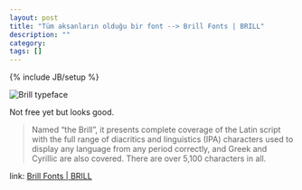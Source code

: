 ```yaml
---
layout: post
title: "Tüm aksanların olduğu bir font --> Brill Fonts | BRILL"
description: ""
category: 
tags: []
---
```

{% include JB/setup %}

![Brill typeface](http://www.brill.nl/files/brill.nl/imagecache/product_full-195x275px/brill_typeface_2_2011.jpg)

Not free yet but looks good.

> Named “the Brill”, it presents complete coverage of the Latin script with the full range of diacritics and linguistics (IPA) characters used to display any language from any period correctly, and Greek and Cyrillic are also covered. There are over 5,100 characters in all.

link: [Brill Fonts | BRILL](http://www.brill.nl/author-gateway/brill-fonts)

